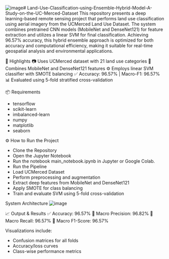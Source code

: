 ![image](https://github.com/user-attachments/assets/eafc604a-bf16-4562-9b64-a810a6e498f5)# Land-Use-Classification-using-Ensemble-Hybrid-Model-A-Study-on-the-UC-Merced-Dataset
This repository presents a deep learning-based remote sensing project that performs land use classification using aerial imagery from the UCMerced Land Use Dataset. The system combines pretrained CNN models (MobileNet and DenseNet121) for feature extraction and utilizes a linear SVM for final classification.
Achieving 96.57% accuracy, this hybrid ensemble approach is optimized for both accuracy and computational efficiency, making it suitable for real-time geospatial analysis and environmental applications.

🧠 Highlights
📷 Uses UCMerced dataset with 21 land use categories
🧩 Combines MobileNet and DenseNet121 features
⚙️ Employs linear SVM classifier with SMOTE balancing
✅ Accuracy: 96.57% | Macro-F1: 96.57%
📊 Evaluated using 5-fold stratified cross-validation

📦 Requirements
* tensorflow
* scikit-learn
* imbalanced-learn
* numpy
* matplotlib
* seaborn

⚙️ How to Run the Project
* Clone the Repository
* Open the Jupyter Notebook
* Run the notebook main_notebook.ipynb in Jupyter or Google Colab.
* Run the Pipeline
* Load UCMerced Dataset
* Perform preprocessing and augmentation
* Extract deep features from MobileNet and DenseNet121
* Apply SMOTE for class balancing
* Train and evaluate SVM using 5-fold cross-validation

System Architecture
![image](https://github.com/user-attachments/assets/48378b30-a42b-4f9f-afa3-a6437cfd081d)

📈 Output & Results
✅ Accuracy: 96.57%
🎯 Macro Precision: 96.82%
🔁 Macro Recall: 96.57%
🧠 Macro F1-Score: 96.57%

Visualizations include:
* Confusion matrices for all folds
* Accuracy/loss curves
* Class-wise performance metrics
